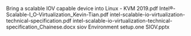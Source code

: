Bring a scalable IOV capable device into Linux - KVM 2019.pdf
Intel®-Scalable-I_O-Virtualization_Kevin-Tian.pdf
intel-scalable-io-virtualization-technical-specification.pdf
intel-scalable-io-virtualization-technical-specification_Chainese.docx
siov Environment setup.one
SIOV.pptx

